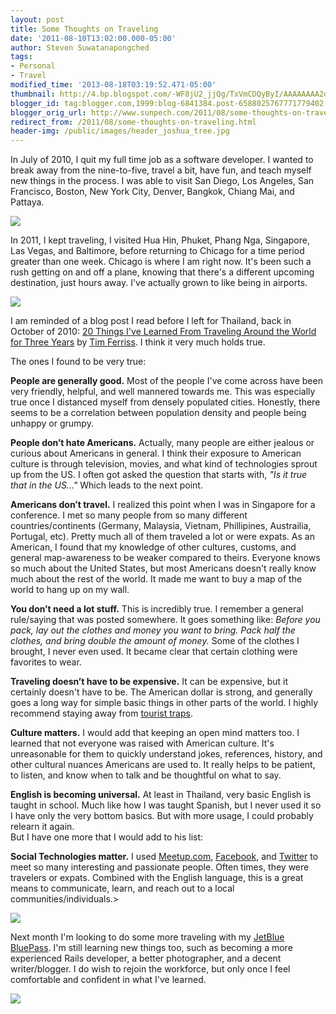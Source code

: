 ```yaml
---
layout: post
title: Some Thoughts on Traveling
date: '2011-08-10T13:02:00.000-05:00'
author: Steven Suwatanapongched
tags:
- Personal
- Travel
modified_time: '2013-08-18T03:19:52.471-05:00'
thumbnail: http://4.bp.blogspot.com/-WF8jU2_jjQg/TxVmCDQyByI/AAAAAAAA2oc/8Y87Up7S0fg/s600/IMG_4121.jpeg
blogger_id: tag:blogger.com,1999:blog-6841384.post-6588025767771779402
blogger_orig_url: http://www.sunpech.com/2011/08/some-thoughts-on-traveling.html
redirect_from: /2011/08/some-thoughts-on-traveling.html
header-img: /public/images/header_joshua_tree.jpg
---
```


In July of 2010, I quit my full time job as a software developer. I wanted to break away from the nine-to-five, travel a bit, have fun, and teach myself new things in the process. I was able to visit San Diego, Los Angeles, San Francisco, Boston, New York City, Denver, Bangkok, Chiang Mai, and Pattaya.

<a href="http://4.bp.blogspot.com/-WF8jU2_jjQg/TxVmCDQyByI/AAAAAAAA2oc/8Y87Up7S0fg/s600/IMG_4121.jpeg" ><img border="0"  src="http://4.bp.blogspot.com/-WF8jU2_jjQg/TxVmCDQyByI/AAAAAAAA2oc/8Y87Up7S0fg/s400/IMG_4121.jpeg"  /></a>

In 2011, I kept traveling, I visited Hua Hin, Phuket, Phang Nga, Singapore, Las Vegas, and Baltimore, before returning to Chicago for a time period greater than one week. Chicago is where I am right now. It's been such a rush getting on and off a plane, knowing that there's a different upcoming destination, just hours away. I've actually grown to like being in airports.  

<a href="http://1.bp.blogspot.com/-hiWVdXqLmSY/TxVmCLpCLRI/AAAAAAAA2pg/TqPhLFZimMM/s600/IMG_2976.jpeg" ><img border="0"  src="http://1.bp.blogspot.com/-hiWVdXqLmSY/TxVmCLpCLRI/AAAAAAAA2pg/TqPhLFZimMM/s400/IMG_2976.jpeg"  /></a>

I am reminded of a blog post I read before I left for Thailand, back in October of 2010: <a href="http://www.fourhourworkweek.com/blog/2010/10/30/20-things-ive-learned-from-traveling-around-the-world-for-three-years/">20 Things I've Learned From Traveling Around the World for Three Years</a> by <a href="http://en.wikipedia.org/wiki/Timothy_Ferriss">Tim Ferriss</a>. I think it very much holds true.  

The ones I found to be very true:  

<strong>People are generally good.</strong> Most of the people I've come across have been very friendly, helpful, and well mannered towards me. This was especially true once I distanced myself from densely populated cities. Honestly, there seems to be a correlation between population density and people being unhappy or grumpy.  

<strong>People don’t hate Americans.</strong> Actually, many people are either jealous or curious about Americans in general. I think their exposure to American culture is through television, movies, and what kind of technologies sprout up from the US. I often got asked the question that starts with, <em>"Is it true that in the US..." </em>Which leads to the next point.  

<strong>Americans don’t travel.</strong> I realized this point when I was in Singapore for a conference. I met so many people from so many different countries/continents (Germany, Malaysia, Vietnam, Phillipines, Austrailia, Portugal, etc). Pretty much all of them traveled a lot or were expats. As an American, I found that my knowledge of other cultures, customs, and general map-awareness to be weaker compared to theirs. Everyone knows so much about the United States, but most Americans doesn't really know much about the rest of the world. It made me want to buy a map of the world to hang up on my wall.  

<strong>You don’t need a lot stuff.</strong> This is incredibly true. I remember a general rule/saying that was posted somewhere. It goes something like: <em>Before you pack, lay out the clothes and money you want to bring. Pack half the clothes, and bring double the amount of money. </em>Some of the clothes I brought, I never even used. It became clear that certain clothing were favorites to wear.  

<strong>Traveling doesn’t have to be expensive.</strong> It can be expensive, but it certainly doesn't have to be. The American dollar is strong, and generally goes a long way for simple basic things in other parts of the world. I highly recommend staying away from <a href="http://en.wikipedia.org/wiki/Tourist_trap">tourist traps</a>.  

<strong>Culture matters.</strong> I would add that keeping an open mind matters too. I learned that not everyone was raised with American culture. It's unreasonable for them to quickly understand jokes, references, history, and other cultural nuances Americans are used to. It really helps to be patient, to listen, and know when to talk and be thoughtful on what to say.  

<strong>English is becoming universal.</strong> At least in Thailand, very basic English is taught in school. Much like how I was taught Spanish, but I never used it so I have only the very bottom basics. But with more usage, I could probably relearn it again.  
But I have one more that I would add to his list:

<strong>Social Technologies matter.</strong> I used <a href="http://www.meetup.com/">Meetup.com</a>, <a href="http://www.facebook.com/">Facebook</a>, and <a href="http://www.twitter.com/">Twitter</a> to meet so many interesting and passionate people. Often times, they were travelers or expats. Combined with the English language, this is a great means to communicate, learn, and reach out to a local communities/individuals.&gt;

<a href="http://1.bp.blogspot.com/-Wm8mVRkV3Rg/TxVmCsiWdtI/AAAAAAAA2oo/YQTAPyixApc/s400/IMG_20101109_195137.jpeg" ><img border="0" src="http://1.bp.blogspot.com/-Wm8mVRkV3Rg/TxVmCsiWdtI/AAAAAAAA2oo/YQTAPyixApc/s400/IMG_20101109_195137.jpeg"  /></a>

Next month I'm looking to do some more traveling with my <a href="http://jetblue.com/bluepass/">JetBlue BluePass</a>. I'm still learning new things too, such as becoming a more experienced Rails developer, a better photographer, and a decent writer/blogger. I do wish to rejoin the workforce, but only once I feel comfortable and confident in what I've learned.

<img border="0"  src="http://4.bp.blogspot.com/-yYl8eB0wvrY/TxVmBy6uCPI/AAAAAAAA2oU/dWaKakVh-z0/s400/IMG_2804.jpeg"  />
